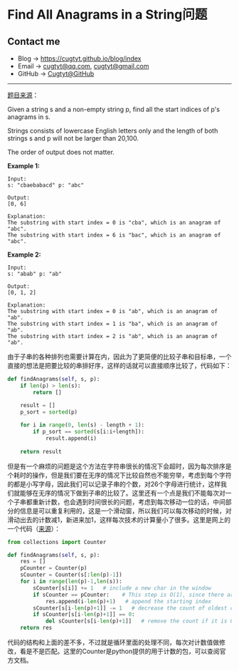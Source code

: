 # Find All Anagrams in a String问题

## Contact me

* Blog -> <https://cugtyt.github.io/blog/index>
* Email -> <cugtyt@qq.com>, <cugtyt@gmail.com>
* GitHub -> [Cugtyt@GitHub](https://github.com/Cugtyt)

---

[题目来源](https://leetcode.com/problems/find-all-anagrams-in-a-string/description/)：

Given a string s and a non-empty string p, find all the start indices of p's anagrams in s.

Strings consists of lowercase English letters only and the length of both strings s and p will not be larger than 20,100.

The order of output does not matter.

**Example 1:**

```
Input:
s: "cbaebabacd" p: "abc"

Output:
[0, 6]

Explanation:
The substring with start index = 0 is "cba", which is an anagram of "abc".
The substring with start index = 6 is "bac", which is an anagram of "abc".
```

**Example 2:**

```
Input:
s: "abab" p: "ab"

Output:
[0, 1, 2]

Explanation:
The substring with start index = 0 is "ab", which is an anagram of "ab".
The substring with start index = 1 is "ba", which is an anagram of "ab".
The substring with start index = 2 is "ab", which is an anagram of "ab".
```

由于子串的各种排列也需要计算在内，因此为了更简便的比较子串和目标串，一个直接的想法是把要比较的串排好序，这样的话就可以直接顺序比较了，代码如下：

``` python
def findAnagrams(self, s, p):
    if len(p) > len(s):
        return []

    result = []
    p_sort = sorted(p)
    
    for i in range(0, len(s) - length + 1):
        if p_sort == sorted(s[i:i+length]):
            result.append(i)
            
    return result
```

但是有一个麻烦的问题是这个方法在字符串很长的情况下会超时，因为每次排序是个耗时的操作，但是我们要在无序的情况下比较自然也不能穷举，考虑到每个字符的都是小写字母，因此我们可以记录子串的个数，对26个字母进行统计，这样我们就能够在无序的情况下做到子串的比较了。这里还有一个点是我们不能每次对一个子串都重新计数，也会遇到时间很长的问题，考虑到每次移动一位的话，中间部分的信息是可以重复利用的，这是一个滑动窗，所以我们可以每次移动的时候，对滑动出去的计数减1，新进来加1，这样每次技术的计算量小了很多。这里是网上的一个代码（[来源](https://leetcode.com/problems/find-all-anagrams-in-a-string/discuss/92009/Python-Sliding-Window-Solution-using-Counter)）：

``` python
from collections import Counter

def findAnagrams(self, s, p):
    res = []
    pCounter = Counter(p)
    sCounter = Counter(s[:len(p)-1])
    for i in range(len(p)-1,len(s)):
        sCounter[s[i]] += 1   # include a new char in the window
        if sCounter == pCounter:    # This step is O(1), since there are at most 26 English letters 
            res.append(i-len(p)+1)   # append the starting index
        sCounter[s[i-len(p)+1]] -= 1   # decrease the count of oldest char in the window
        if sCounter[s[i-len(p)+1]] == 0:
            del sCounter[s[i-len(p)+1]]   # remove the count if it is 0
    return res
```

代码的结构和上面的差不多，不过就是循环里面的处理不同，每次对计数值做修改，看是不是匹配。这里的Counter是python提供的用于计数的包，可以查阅官方文档。